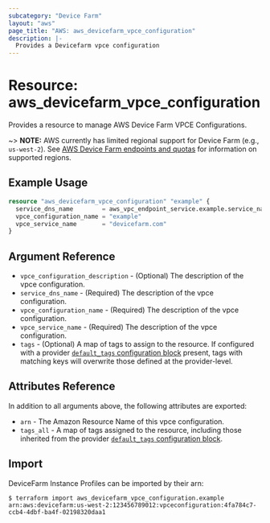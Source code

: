 ```yaml
---
subcategory: "Device Farm"
layout: "aws"
page_title: "AWS: aws_devicefarm_vpce_configuration"
description: |-
  Provides a Devicefarm vpce configuration
---
```


# Resource: aws_devicefarm_vpce_configuration

Provides a resource to manage AWS Device Farm VPCE Configurations.

~> **NOTE:** AWS currently has limited regional support for Device Farm (e.g., `us-west-2`). See [AWS Device Farm endpoints and quotas](https://docs.aws.amazon.com/general/latest/gr/devicefarm.html) for information on supported regions.

## Example Usage


```terraform
resource "aws_devicefarm_vpce_configuration" "example" {
  service_dns_name        = aws_vpc_endpoint_service.example.service_name
  vpce_configuration_name = "example"
  vpce_service_name       = "devicefarm.com"
}
```

## Argument Reference

* `vpce_configuration_description` - (Optional) The description of the vpce configuration.
* `service_dns_name` - (Required) The description of the vpce configuration.
* `vpce_configuration_name` - (Required) The description of the vpce configuration.
* `vpce_service_name` - (Required) The description of the vpce configuration.
* `tags` - (Optional) A map of tags to assign to the resource. If configured with a provider [`default_tags` configuration block](/docs/providers/aws/index.html#default_tags-configuration-block) present, tags with matching keys will overwrite those defined at the provider-level.

## Attributes Reference

In addition to all arguments above, the following attributes are exported:

* `arn` - The Amazon Resource Name of this vpce configuration.
* `tags_all` - A map of tags assigned to the resource, including those inherited from the provider [`default_tags` configuration block](/docs/providers/aws/index.html#default_tags-configuration-block).

## Import

DeviceFarm Instance Profiles can be imported by their arn:

```
$ terraform import aws_devicefarm_vpce_configuration.example arn:aws:devicefarm:us-west-2:123456789012:vpceconfiguration:4fa784c7-ccb4-4dbf-ba4f-02198320daa1
```
